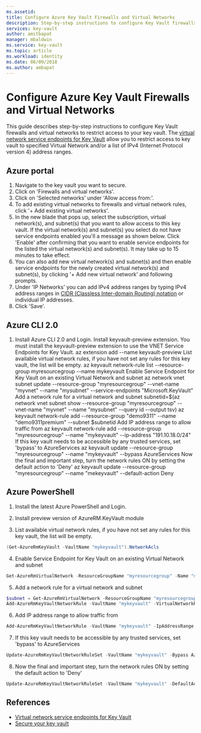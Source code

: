 ```yaml
---
ms.assetid: 
title: Configure Azure Key Vault Firewalls and Virtual Networks
description: Step-by-step instructions to configure Key Vault firewalls and virtual networks
services: key-vault
author: amitbapat
manager: mbaldwin
ms.service: key-vault
ms.topic: article
ms.workload: identity
ms.date: 08/09/2018
ms.author: ambapat
---
```

# Configure Azure Key Vault Firewalls and Virtual Networks

This guide describes step-by-step instructions to configure Key Vault firewalls and virtual networks to restrict access to your key vault. The [virtual network service endpoints for Key Vault](key-vault-vnet-service-endpoints.md) allow you to restrict access to key vault to specified Virtual Network and/or a list of IPv4 (Internet Protocol version 4) address ranges.

## Azure portal
1. Navigate to the key vault you want to secure.
2. Click on 'Firewalls and virtual networks'.
3. Click on 'Selected networks' under 'Allow access from:'.
4. To add existing virtual networks to firewalls and virtual network rules, click '+ Add existing virtual networks'.
5. In the new blade that pops up, select the subscription, virtual network(s), and subnet(s) that you want to allow access to this key vault. If the virtual network(s) and subnet(s) you select do not have service endpoints enabled you'll a message as shown below. Click 'Enable' after confirming that you want to enable service endpoints for the listed the virtual network(s) and subnet(s). It may take up to 15 minutes to take effect.
6. You can also add new virtual network(s) and subnet(s) and then enable service endpoints for the newly created virtual network(s) and subnet(s), by clicking '+ Add new virtual network' and following prompts.
7. Under 'IP Networks' you can add IPv4 address ranges by typing IPv4 address ranges in [CIDR (Classless Inter-domain Routing) notation](https://tools.ietf.org/html/rfc4632) or individual IP addresses.
8. Click 'Save'.

## Azure CLI 2.0

1. Install Azure CLI 2.0 and Login.
Install keyvault-preview extension. You must install the keyvault-preview extension to use the VNET Service Endpoints for Key Vault.
az extension add --name keyvault-preview
List available virtual network rules, if you have not set any rules for this key vault, the list will be empty.
az keyvault network-rule list --resource-group myresourcegroup --name mykeyvault
Enable Service Endpoint for Key Vault on an existing Virtual Network and subnet
az network vnet subnet update --resource-group "myresourcegroup" --vnet-name "myvnet" --name "mysubnet" --service-endpoints "Microsoft.KeyVault"
Add a network rule for a virtual network and subnet
subnetid=$(az network vnet subnet show --resource-group "myresourcegroup" --vnet-name "myvnet" --name "mysubnet" --query id --output tsv)
az keyvault network-rule add --resource-group "demo9311" --name "demo9311premium" --subnet $subnetid
Add IP address range to allow traffic from
az keyvault network-rule add --resource-group "myresourcegroup" --name "mykeyvault" --ip-address "191.10.18.0/24"
If this key vault needs to be accessible by any trusted services, set 'bypass' to AzureServices
az keyvault update --resource-group "myresourcegroup" --name "mykeyvault" --bypass AzureServices
Now the final and important step, turn the network rules ON by setting the default action to 'Deny'
az keyvault update --resource-group "myresourcegroup" --name "mekeyvault" --default-action Deny

## Azure PowerShell

1. Install the latest Azure PowerShell and Login.

2. Install preview version of AzureRM.KeyVault module

3. List available virtual network rules, if you have not set any rules for this key vault, the list will be empty.
```PowerShell
(Get-AzureRmKeyVault -VaultName "mykeyvault").NetworkAcls
```

4. Enable Service Endpoint for Key Vault on an existing Virtual Network and subnet
```PowerShell
Get-AzureRmVirtualNetwork -ResourceGroupName "myresourcegroup" -Name "myvnet" | Set-AzureRmVirtualNetworkSubnetConfig -Name "mysubnet" -AddressPrefix "10.1.1.0/24" -ServiceEndpoint "Microsoft.KeyVault" | Set-AzureRmVirtualNetwork
```

5. Add a network rule for a virtual network and subnet
```PowerShell
$subnet = Get-AzureRmVirtualNetwork -ResourceGroupName "myresourcegroup" -Name "myvnet" | Get-AzureRmVirtualNetworkSubnetConfig -Name "mysubnet"
Add-AzureRmKeyVaultNetworkRule -VaultName "mykeyvault" -VirtualNetworkResourceId $subnet.Id
```

6. Add IP address range to allow traffic from
```PowerShell
Add-AzureRmKeyVaultNetworkRule -VaultName "mykeyvault" -IpAddressRange "16.17.18.0/24"
```

7. If this key vault needs to be accessible by any trusted services, set 'bypass' to AzureServices
```PowerShell
Update-AzureRmKeyVaultNetworkRuleSet -VaultName "mykeyvault" -Bypass AzureServices
```

8. Now the final and important step, turn the network rules ON by setting the default action to 'Deny'
```PowerShell
Update-AzureRmKeyVaultNetworkRuleSet -VaultName "mykeyvault" -DefaultAction Deny
```

## References
* [Virtual network service endpoints for Key Vault](key-vault-vnet-service-endpoints.md)
* [Secure your key vault](key-vault-secure-your-key-vault.md)